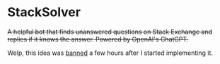 # StackSolver
~~A helpful bot that finds unanswered questions on Stack Exchange and replies if it knows the answer. Powered by OpenAI's ChatGPT.~~

Welp, this idea was [banned](https://meta.stackoverflow.com/questions/421831/temporary-policy-chatgpt-is-banned) a few hours after I started implementing it.
